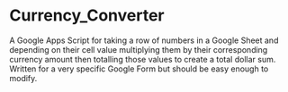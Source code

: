 # Currency_Converter
 A Google Apps Script for taking a row of numbers in a Google Sheet and depending on their cell value multiplying them by their corresponding currency amount then totalling those values to create a total dollar sum. Written for a very specific Google Form but should be easy enough to modify.

